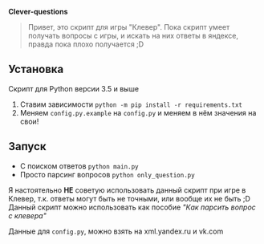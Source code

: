 **Clever-questions**

> Привет, это скрипт для игры "Клевер". Пока скрипт умеет получать
> вопросы с игры, и искать на них ответы в яндексе, правда пока плохо
> получается ;D

## Установка
Скрипт для Python версии 3.5 и выше

1. Ставим зависимости `python -m pip install -r requirements.txt`
2. Меняем `config.py.example` на `config.py` и меняем в нём значения на свои!

## Запуск

 - С поиском ответов `python main.py`
 - Просто парсинг вопросов `python only_question.py`


Я настоятельно **НЕ** советую использовать данный скрипт при игре в Клевер, т.к. ответы могут быть не точными, или вообще их не быть ;D
Данный скрипт можно использовать как пособие *"Как парсить вопрос с клевера"*

Данные для `config.py`, можно взять на xml.yandex.ru и vk.com
